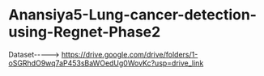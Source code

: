 # Anansiya5-Lung-cancer-detection-using-Regnet-Phase2


Dataset-----> https://drive.google.com/drive/folders/1-oSGRhdO9wq7aP453sBaWOedUg0WovKc?usp=drive_link
